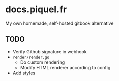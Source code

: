 # docs.piquel.fr

My own homemade, self-hosted gitbook alternative

## TODO

- Verify Github signature in webhook
- `render/render.go`
  - Do custom rendering
  - Modify HTML renderer according to config
- Add styles
